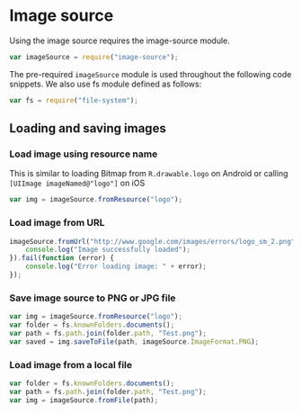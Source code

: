 # Image source
Using the image source requires the image-source module.
``` JavaScript
var imageSource = require("image-source");
```
The pre-required `imageSource` module is used throughout the following code snippets.
We also use fs module defined as follows:
``` JavaScript
var fs = require("file-system");
```
## Loading and saving images
### Load image using resource name
This is similar to loading Bitmap from `R.drawable.logo` on Android or calling `[UIImage imageNamed@"logo"]` on iOS
``` JavaScript
var img = imageSource.fromResource("logo");

```
### Load image from URL
``` JavaScript
imageSource.fromUrl("http://www.google.com/images/errors/logo_sm_2.png").then(function (res) {
    console.log("Image successfully loaded");
}).fail(function (error) {
    console.log("Error loading image: " + error);
});

```
### Save image source to PNG or JPG file
``` JavaScript
var img = imageSource.fromResource("logo");
var folder = fs.knownFolders.documents();
var path = fs.path.join(folder.path, "Test.png");
var saved = img.saveToFile(path, imageSource.ImageFormat.PNG);

```
### Load image from a local file
``` JavaScript
var folder = fs.knownFolders.documents();
var path = fs.path.join(folder.path, "Test.png");
var img = imageSource.fromFile(path);

```
